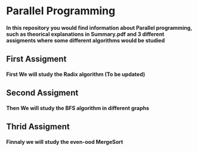 # Parallel Programming

#### In this repository you would find information about Parallel programming, such as theorical explanations in Summary.pdf and 3 different assigments where some different algorithms would be studied

## First Assigment

#### First We will study the Radix algorithm (To be updated)

## Second Assigment

#### Then We will study the BFS algorithm in different graphs

## Thrid Assigment

#### Finnaly we will study the even-ood MergeSort
